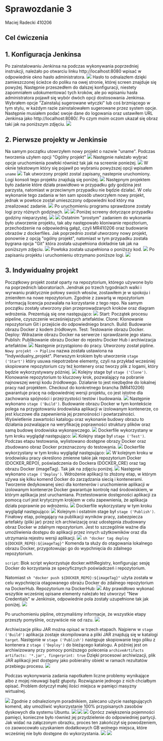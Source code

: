 # Sprawozdanie 3
Maciej Radecki 410206
## Cel ćwiczenia

## 1. Konfiguracja Jenkinsa
Po zainstalowaniu Jenkinsa na podczas wykonywania poprzedniej instrukcji, należało po otwarciu linku http://localhost:8080 wpisać w odpowiednie okno hasło administratora. 
![](../Screeny/3.1.1.1.png)
Hasło to odnalazłem dzięki zamieszczonej ścieżce do poliku na owej stronie, której screen znajduje się powyżej. Następnie przeszedłem do dalszej konfiguracji, niestety zapomniałem udokumentować tych kroków, ale po wpisaniu hasła administratora pojawił się wybór dwóch opcji dostosowania Jenkinsa. Wybrałem opcje "Zainstaluj sugerowane wtyczki" lub coś brzmiącego w tym stylu, w każdym razie zainstalowałem sugerowane przez system opcje. Następnie musiałem podać swoje dane do logowania oraz ustawiłem URL Jenkinsa jako http://localhost:8080/. Po czym moim oczom ukazał się obraz taki jak na poniższym zdjęciu.
![](../Screeny/3.1.1.2.png)
## 2. Pierwsze projekty w Jenkinsie
Na samym początku utowrzyłem nowy projekt o nazwie "uname". Podczas tworzenia użyłem opcji "Ogólny projekt"
![](../Screeny/3.1.2.1.png)
Następnie należało wybrać opcje uruchomienia powłoki również tak jak na screenie ponieżej.
![](../Screeny/3.1.2.2.png)
W oknie tekstowym który się pojawił po wybraniu powyższej opcji wpisałem ```uname``` 
![](../Screeny/3.1.2.3.png)
Tak utworzony projekt zostal zapisany, nastepnie uruchomiony. Logi konsoli tego projektu znajdują się poniżej.
![](../Screeny/3.1.2.4.png)
Następnym projektem było zadanie które działa prawidłowo w przypadku gdy godzina jest parzysta, natomiast w przeciwnym przypadku nie będzie działać. W celu wykonanie tego zadania w ten sam sposób utworzyłem nowy projekt, jednak w powłoce został umieszczony odpowiedni kod który ma zrealizować zadanie.
![](../Screeny/3.1.2.5.png)
Po uruchomieniu programu sprawdzone zostały logi przy różnych godzinach.
![](../Screeny/3.1.2.6.png)
![](../Screeny/3.1.2.7.png)
Poniżej screeny dotyczące przypadku godziny nieparzystej.
![](../Screeny/3.1.2.8.png)
![](../Screeny/3.1.2.9.png)
Ostatnim "prostym" zadaniem do wykonania było utworzenie projektu, tak aby następowało kloniwanie repoztorium, przechodzenie na odpowiednią gałąź, czyli MR410206 oraz budowanie obrazów z dockerfiles. Jak poprzednio został utworzony nowy projekt, ponownie z opcją "ogólny projekt", natomiast w tym przypadku została bygrana opcja "Git" która została uzupełniona dokładnie tak jak na poniższym zdjęciu.
![](../Screeny/3.1.2.10.png)
Powłoka została uzupełniona o poniższy kod.
![](../Screeny/3.1.2.11.png)
Po zapisaniu projektu i uruchomieniu otrzymano poniższe logi.
![](../Screeny/3.1.2.12.png)
## 3. Indywidualny projekt
Początkowy projekt został oparty na repozytorium, którego używone bylo na poprzednich laboratoriach. Jendnak po trzech tygodniach walki i wyrwaniu praktycznie połowy swoich włosów, zostawiłem je w spokoju i zmieniłem na nowe repozytorium. Zgodnie z zawartą w repozytorium informacją licencja pozwalała na korzystanie z tego repo. Na samym początku zostały utworzony plan przeprowadzanych kroków oraz diagram wdrożenia. Prezentują się one następująco:
![](../Screeny/3.1.3.1.png)
Start: Początek procesu pipeline, czyszczenie wcześniejszych artefaktów.
Clone: Klonowanie repozytorium Git i przejście do odpowiedniego branch.
Build: Budowanie obrazu Docker z kodem źródłowym.
Test: Testowanie obrazu Docker.
Deploy: Wdrażanie obrazu Docker na serwerze i sprawdzanie jego stanu.
Publish: Publikowanie obrazu Docker do rejestru Docker Hub i archiwizacja artefaktów.
![](../Screeny/3.1.3.2.png)
Następnie przystąpiono do pracy. Utworzony został pipline. ``Nowy projekt -> Pipline`` nazwa została ustawiona na "Indywidualny_projekt". Pierwszym krokiem było utworzenie ``stage ('Start')`` który usuwa niepotrzebne elementy, czyli na przykład wcześniej skopiowane repozytorium czy też kontenery oraz tworzy plik z logami, który będzie wykorzystywany póżniej. 
![](../Screeny/3.1.3.3.png)
Kolejny stage był ``stage ('Clone')``. Klonowanie repozytorium to kluczowy krok, pozwalający na pobranie najnowszej wersji kodu źródłowego. Działanie to jest niezbędne do lokalnej pracy nad projektem. Checkout do konkretnego brancha (MR410206) gwarantuje pracę na odpowiedniej wersji projektu, co jest istotne dla zachowania spójności i przejrzystości testów i budowania.
![](../Screeny/3.1.3.4.png)
Następnie wykonano ``stage ('Build')``. Budowanie obrazu Docker w tym kontekście polega na przygotowaniu środowiska aplikacji w izolowanym kontenerze, co jest kluczowe dla zapewnienia jej przenośności i powtarzalności. Wyświetlenie zawartości katalogu oraz wykonanie budowy obrazu to działania pozwalające na weryfikację poprawności struktury plików oraz samą budowę środowiska wykonawczego.
![](../Screeny/3.1.3.5.png)
Dockerfile wykorzystany w tym kroku wyglądął następująco:
![](../Screeny/3.1.3.10.png)
Kolejny stage był ``stage ('Test')``. Podczas etapu testowania, wylistowano dostępne obrazy Docker oraz zbudowano obraz Docker przeznaczony do testowania.
![](../Screeny/3.1.3.6.png)
Dockerfile wykorzystany w tym kroku wyglądął następująco:
![](../Screeny/3.1.3.11.png)
W kolejnym kroku w środowisku pracy określono zmienne takie jak repozytorium Docker (DOCKER_REPO), poświadczenia do Dockera (DOCKER_CRE) oraz tag obrazu Docker (imageTag). Tak jak na zdjęciu poniżej.
![](../Screeny/3.1.3.7.png)
Następnie wykonano ``stage ('Deploy')``. Wdrożenie aplikacji to złożony etap, w którym używa się kilku komend Docker do zarządzania siecią i kontenerami. Tworzenie dedykowanej sieci dla kontenerów i uruchomienie aplikacji w izolowanym kontenerze Docker gwarantuje kontrolę nad środowiskiem, w którym aplikacja jest uruchamiana. Przetestowanie dostępności aplikacji za pomocą curl jest krytycznym krokiem w celu zapewnienia, że aplikacja działa poprawnie po wdrożeniu.
![](../Screeny/3.1.3.8.png)
Dockerfile wykorzystany w tym kroku wyglądął następująco:
![](../Screeny/3.1.3.12.png)
Kolejnym i ostatnim stage był ``stage ('Publish')``. Finałowy etap, polegający na publikacji wyników pracy, zabezpiecza artefakty (pliki jar) przez ich archiwizację oraz udostępnia zbudowany obraz Docker w zdalnym repozytorium. Jest to szczególnie ważne dla umożliwienia dostępu do aplikacji przez innych użytkowników oraz dla utrzymania rejestru wersji aplikacji.
![](../Screeny/3.1.3.9.png)
`sh "docker tag deploy ${DOCKER_REPO}:${imageTag}"` Komenda ta służy do otagowania lokalnego obrazu Docker, przygotowując go do wypchnięcia do zdalnego repozytorium.

`script`: Blok script wykorzystuje docker.withRegistry, konfigurując sesję Docker do korzystania ze specyficznych poświadczeń i repozytorium.

Natomiast `sh "docker push ${DOCKER_REPO}:${imageTag}"` użyta została w celu wypchnięcia otagowanego obrazu Docker do zdalnego repozytorium na DockerHub. Repozytorium na DockerHub:
![](../Screeny/3.1.3.14.png)
Aby prawidłowo wykonać wszytkie wcześniej opisane elementy należało też utworzyć "New Credentials" w Jenkinsie, odpowiednie pola zostały uzupełnione tak jak poniżej.
![](../Screeny/3.1.3.15.png)

Po uruchomieniu pipline, otrzymaliśmy informacje, że wszystkie etapy przeszły pomyślnie, oczywiście nie od razu. 
![](../Screeny/3.1.3.13.png)

Archiwizacje pliku JAR można opisać w trzech etapach. Najpierw w `stage ('Build')` aplikacja zostaje skompilowana a pliki JAR znajdują się w katalogi `target`. Następnie w `stage ('Publish')` następuje skopiowanie tego pliku z kontenera z `stage ('Deploy')` do bieżącego katalogu. A później jest on archiwizowany przy pomocy poniższego polecenia 
``` archiveArtifacts artifacts: '*.jar', fingerprint: true ```
Dzięki procesowi archiwizacji, plik JAR aplikacji jest dostępny jako pobieralny obiekt w ramach rezultatów przebiegu procesu.
![](../Screeny/3.1.3.16.png)

Podczas wykonywania zadania napotkałem liczne problemy wynikające albo z mojej nieuwagi bądź głupoty. Rozwiązanie jednogo z nich chciałbym opisać. Problem dotyczył małej ilości miejsca w pamięci masyzny wirtualnej.

![](../Screeny/3.1.4.1.png)
Zgodnie z odnalezionym poradnikiem, zalecano użycie następujących komend, aby umożliwić wykorzystanie 100% przypisanych zasobów dyskowych dla systemu Ubuntu.
![](../Screeny/3.1.4.2.png)
![](../Screeny/3.1.4.3.png)
![](../Screeny/3.1.4.4.png)
Oprócz zwiększenia pojemności pamięci, konieczne było również jej przydzielenie do odpowiedniej partycji. Jak widać na załączonym obrazku, proces ten zakończył się powodzeniem, co zaowocowało uzyskaniem dodatkowych GB wolnego miejsca, które wcześniej nie było dostępne do wykorzystania.
![](../Screeny/3.1.4.5.png)
![](../Screeny/3.1.4.6.png)
